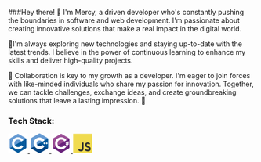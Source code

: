 ###Hey there!
👋 I'm Mercy, a driven developer who's constantly pushing the boundaries in software and web development. I'm passionate about creating innovative solutions that make a real impact in the digital world.

🌱I'm always exploring new technologies and staying up-to-date with the latest trends. I believe in the power of continuous learning to enhance my skills and deliver high-quality projects.

👯 Collaboration is key to my growth as a developer. I'm eager to join forces with like-minded individuals who share my passion for innovation. Together, we can tackle challenges, exchange ideas, and create groundbreaking solutions that leave a lasting impression. 🚀

<h3 align="left">Tech Stack:</h3>
<p align="left"> <a href="https://www.cprogramming.com/" target="_blank" rel="noreferrer"> <img src="https://raw.githubusercontent.com/devicons/devicon/master/icons/c/c-original.svg" alt="c" width="40" height="40"/> </a> <a href="https://www.w3schools.com/cpp/" target="_blank" rel="noreferrer"> <img src="https://raw.githubusercontent.com/devicons/devicon/master/icons/cplusplus/cplusplus-original.svg" alt="cplusplus" width="40" height="40"/> </a> <a href="https://www.w3schools.com/cs/" target="_blank" rel="noreferrer"> <img src="https://raw.githubusercontent.com/devicons/devicon/master/icons/csharp/csharp-original.svg" alt="csharp" width="40" height="40"/> </a> <a href="https://developer.mozilla.org/en-US/docs/Web/JavaScript" target="_blank" rel="noreferrer"> <img src="https://raw.githubusercontent.com/devicons/devicon/master/icons/javascript/javascript-original.svg" alt="javascript" width="40" height="40"/> </a> </p>
